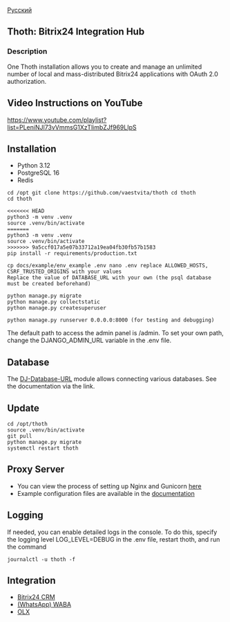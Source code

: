 [Русский](README_ru.md)

## Thoth: Bitrix24 Integration Hub 

### Description

One Thoth installation allows you to create and manage an unlimited number of local and mass-distributed Bitrix24 applications with OAuth 2.0 authorization.

## Video Instructions on YouTube

https://www.youtube.com/playlist?list=PLeniNJl73vVmmsG1XzTlimbZJf969LIpS

## Installation

+ Python 3.12
+ PostgreSQL 16
+ Redis

```
cd /opt git clone https://github.com/vaestvita/thoth cd thoth
cd thoth

<<<<<<< HEAD
python3 -m venv .venv 
source .venv/bin/activate 
=======
python3 -m venv .venv
source .venv/bin/activate
>>>>>>> 9a5ccf017a5e07b33712a19ea04fb30fb57b1583
pip install -r requirements/production.txt

cp docs/example/env_example .env nano .env replace ALLOWED_HOSTS, CSRF_TRUSTED_ORIGINS with your values 
Replace the value of DATABASE_URL with your own (the psql database must be created beforehand)

python manage.py migrate 
python manage.py collectstatic 
python manage.py createsuperuser

python manage.py runserver 0.0.0.0:8000 (for testing and debugging)
```


The default path to access the admin panel is /admin. To set your own path, change the DJANGO_ADMIN_URL variable in the .env file.

## Database
The [DJ-Database-URL](https://github.com/jazzband/dj-database-url?tab=readme-ov-file#url-schema) module allows connecting various databases. See the documentation via the link.

## Update

```
cd /opt/thoth
source .venv/bin/activate
git pull
python manage.py migrate
systemctl restart thoth
```


## Proxy Server
+ You can view the process of setting up Nginx and Gunicorn [here](https://www.digitalocean.com/community/tutorials/how-to-set-up-django-with-postgres-nginx-and-gunicorn-on-ubuntu)
+ Example configuration files are available in the [documentation](docs/example)

## Logging
If needed, you can enable detailed logs in the console. To do this, specify the logging level LOG_LEVEL=DEBUG in the .env file, restart thoth, and run the command

```
journalctl -u thoth -f
```


## Integration

+ [Bitrix24 CRM](docs/bitrix.md)
+ [(WhatsApp) WABA](docs/waba.md)
+ [OLX](docs/olx.md)
